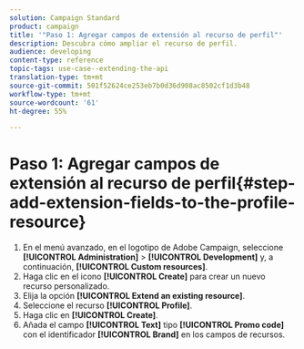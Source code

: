 ```yaml
---
solution: Campaign Standard
product: campaign
title: '"Paso 1: Agregar campos de extensión al recurso de perfil"'
description: Descubra cómo ampliar el recurso de perfil.
audience: developing
content-type: reference
topic-tags: use-case--extending-the-api
translation-type: tm+mt
source-git-commit: 501f52624ce253eb7b0d36d908ac8502cf1d3b48
workflow-type: tm+mt
source-wordcount: '61'
ht-degree: 55%

---
```



# Paso 1: Agregar campos de extensión al recurso de perfil{#step-add-extension-fields-to-the-profile-resource}

1. En el menú avanzado, en el logotipo de Adobe Campaign, seleccione **[!UICONTROL Administration]** > **[!UICONTROL Development]** y, a continuación, **[!UICONTROL Custom resources]**.
1. Haga clic en el icono **[!UICONTROL Create]** para crear un nuevo recurso personalizado.
1. Elija la opción **[!UICONTROL Extend an existing resource]**.
1. Seleccione el recurso **[!UICONTROL Profile]**.
1. Haga clic en **[!UICONTROL Create]**.
1. Añada el campo **[!UICONTROL Text]** tipo **[!UICONTROL Promo code]** con el identificador **[!UICONTROL Brand]** en los campos de recursos.

